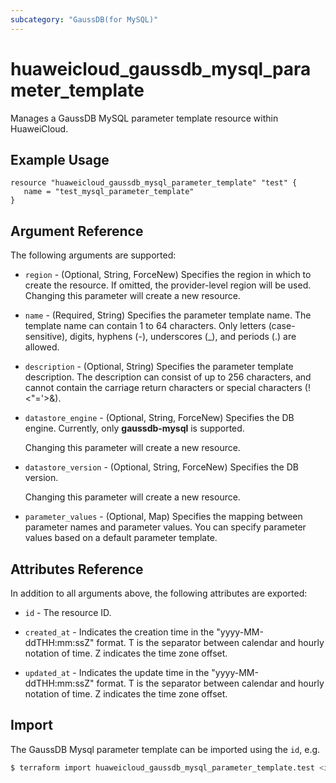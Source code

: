 ```yaml
---
subcategory: "GaussDB(for MySQL)"
---
```


# huaweicloud_gaussdb_mysql_parameter_template

Manages a GaussDB MySQL parameter template resource within HuaweiCloud.

## Example Usage

```hcl
resource "huaweicloud_gaussdb_mysql_parameter_template" "test" {
   name = "test_mysql_parameter_template"
}
```

## Argument Reference

The following arguments are supported:

* `region` - (Optional, String, ForceNew) Specifies the region in which to create the resource.
  If omitted, the provider-level region will be used. Changing this parameter will create a new resource.

* `name` - (Required, String) Specifies the parameter template name. The template name can contain 1 to 64 characters.
  Only letters (case-sensitive), digits, hyphens (-), underscores (_), and periods (.) are allowed.

* `description` - (Optional, String) Specifies the parameter template description. The description can consist of
  up to 256 characters, and cannot contain the carriage return characters or special characters (!<"='>&).

* `datastore_engine` - (Optional, String, ForceNew) Specifies the DB engine. Currently, only **gaussdb-mysql** is supported.

  Changing this parameter will create a new resource.

* `datastore_version` - (Optional, String, ForceNew) Specifies the DB version.

  Changing this parameter will create a new resource.

* `parameter_values` - (Optional, Map) Specifies the mapping between parameter names and parameter values.
  You can specify parameter values based on a default parameter template.

## Attributes Reference

In addition to all arguments above, the following attributes are exported:

* `id` - The resource ID.

* `created_at` - Indicates the creation time in the "yyyy-MM-ddTHH:mm:ssZ" format.
  T is the separator between calendar and hourly notation of time. Z indicates the time zone offset.

* `updated_at` - Indicates the update time in the "yyyy-MM-ddTHH:mm:ssZ" format.
  T is the separator between calendar and hourly notation of time. Z indicates the time zone offset.

## Import

The GaussDB Mysql parameter template can be imported using the `id`, e.g.

```bash
$ terraform import huaweicloud_gaussdb_mysql_parameter_template.test <id>
```
